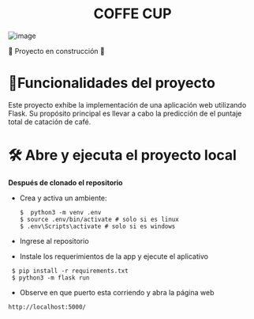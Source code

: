 <h1 align="center">  COFFE CUP </h1>

![image](https://github.com/natavelandia/industrias/assets/39436355/f7f077dc-1df7-4806-ac65-d0253bc8ffbd)

:construction: Proyecto en construcción :construction:
# :hammer:Funcionalidades del proyecto
Este proyecto exhibe la implementación de una aplicación web utilizando Flask. Su propósito principal es llevar a cabo la predicción de el puntaje total de catación de café.

# 🛠️ Abre y ejecuta el proyecto local

**Después de clonado el repositorio**
- Crea y activa un ambiente:
  ```shell
  $  python3 -m venv .env
  $ source .env/bin/activate # solo si es linux
  $ .env\Scripts\activate # solo si es windows 
  ```
* Ingrese al repositorio 
 
- Instale los requerimientos de la app y ejecute el aplicativo
 ```shell
  $ pip install -r requirements.txt
  $ python3 -m flask run
  ```
  * Observe en que puerto esta corriendo y abra la página web 
   ```shell
   http://localhost:5000/
  ```
 
 
